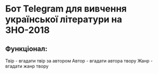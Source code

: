 # Бот Telegram для вивчення української літератури на ЗНО-2018

## Функціонал:
  Твір - вгадати твір за автором 
  Автор - вгадати автора твору 
  Жанр - вгадати жанр твору
